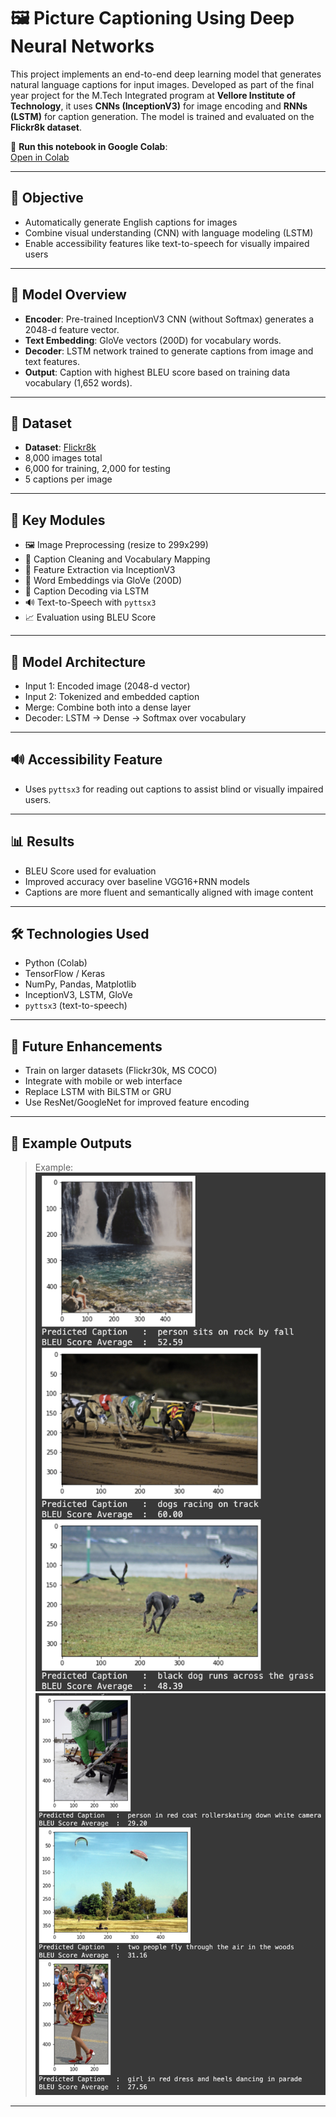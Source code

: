 # 🖼️ Picture Captioning Using Deep Neural Networks

This project implements an end-to-end deep learning model that generates natural language captions for input images. Developed as part of the final year project for the M.Tech Integrated program at **Vellore Institute of Technology**, it uses **CNNs (InceptionV3)** for image encoding and **RNNs (LSTM)** for caption generation. The model is trained and evaluated on the **Flickr8k dataset**.

🔗 **Run this notebook in Google Colab**:  
[Open in Colab](https://colab.research.google.com/drive/1eoRDfoehgl4qInMFrdtIvGh2CyTh0ImD?usp=sharing)

---

## 🎯 Objective

- Automatically generate English captions for images
- Combine visual understanding (CNN) with language modeling (LSTM)
- Enable accessibility features like text-to-speech for visually impaired users

---

## 🧠 Model Overview

- **Encoder**: Pre-trained InceptionV3 CNN (without Softmax) generates a 2048-d feature vector.
- **Text Embedding**: GloVe vectors (200D) for vocabulary words.
- **Decoder**: LSTM network trained to generate captions from image and text features.
- **Output**: Caption with highest BLEU score based on training data vocabulary (1,652 words).

---

## 📁 Dataset

- **Dataset**: [Flickr8k](https://www.kaggle.com/datasets/adityajn105/flickr8k)
- 8,000 images total
- 6,000 for training, 2,000 for testing
- 5 captions per image

---

## 🧪 Key Modules

- 🖼️ Image Preprocessing (resize to 299x299)
- 🧾 Caption Cleaning and Vocabulary Mapping
- 🧠 Feature Extraction via InceptionV3
- 🔡 Word Embeddings via GloVe (200D)
- 🔁 Caption Decoding via LSTM
- 🔊 Text-to-Speech with `pyttsx3`
- 📈 Evaluation using BLEU Score

---

## 🔄 Model Architecture

- Input 1: Encoded image (2048-d vector)
- Input 2: Tokenized and embedded caption
- Merge: Combine both into a dense layer
- Decoder: LSTM → Dense → Softmax over vocabulary

---

## 🔊 Accessibility Feature

- Uses `pyttsx3` for reading out captions to assist blind or visually impaired users.

---

## 📊 Results

- BLEU Score used for evaluation
- Improved accuracy over baseline VGG16+RNN models
- Captions are more fluent and semantically aligned with image content

---

## 🛠 Technologies Used

- Python (Colab)
- TensorFlow / Keras
- NumPy, Pandas, Matplotlib
- InceptionV3, LSTM, GloVe
- `pyttsx3` (text-to-speech)

---

## 📌 Future Enhancements

- Train on larger datasets (Flickr30k, MS COCO)
- Integrate with mobile or web interface
- Replace LSTM with BiLSTM or GRU
- Use ResNet/GoogleNet for improved feature encoding

---

## 📸 Example Outputs

> Example:  
> ![Sample Output1](Results1.png)
> ![Sample Output1](Results2.png)

---



